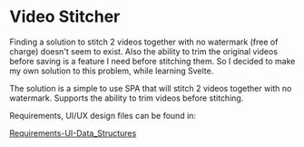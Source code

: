 # Video Stitcher
Finding a solution to stitch 2 videos together with no watermark (free of charge) doesn't seem to exist. Also the ability to trim the original videos before saving is a feature I need before stitching them. So I decided to make my own solution to this problem, while learning Svelte.

The solution is a simple to use SPA that will stitch 2 videos together with no watermark. Supports the ability to trim videos before stitching.

Requirements, UI/UX design files can be found in:

[Requirements-UI-Data_Structures](https://github.com/Salmizar/video-stitcher/tree/main/Requirements-UI-Data_Structures)
